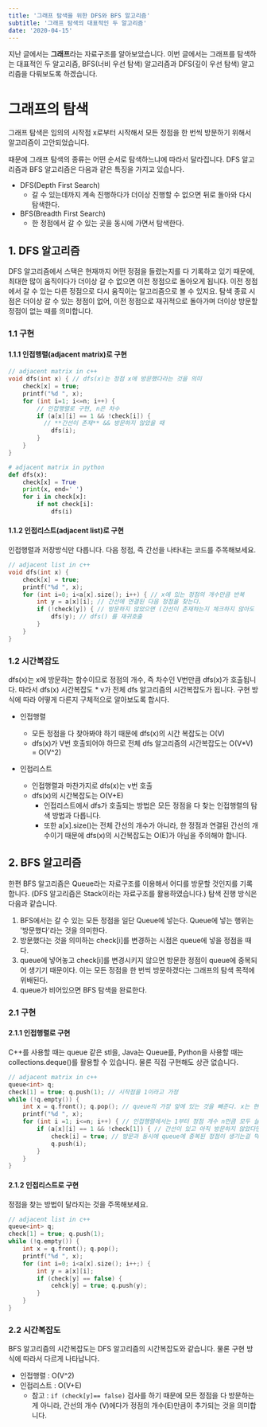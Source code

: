 ```yaml
---
title: '그래프 탐색을 위한 DFS와 BFS 알고리즘'
subtitle: '그래프 탐색의 대표적인 두 알고리즘'
date: '2020-04-15'
---
```


지난 글에서는 **그래프**라는 자료구조를 알아보았습니다. 이번 글에서는 그래프를 탐색하는 대표적인 두 알고리즘, BFS(너비 우선 탐색) 알고리즘과 DFS(깊이 우선 탐색) 알고리즘을 다뤄보도록 하겠습니다.

# 그래프의 탐색

그래프 탐색은 임의의 시작점 x로부터 시작해서 모든 정점을 한 번씩 방문하기 위해서 알고리즘이  고안되었습니다.

때문에 그래프 탐색의 종류는 어떤 순서로 탐색하느냐에 따라서 달라집니다. DFS 알고리즘과 BFS 알고리즘은 다음과 같은 특징을 가지고 있습니다.

* DFS(Depth First Search)
  * 갈 수 있는데까지 계속 진행하다가 더이상 진행할 수 없으면 뒤로 돌아와 다시 탐색한다.
* BFS(Breadth First Search)
  * 한 정점에서 갈 수 있는 곳을 동시에 가면서 탐색한다.

## 1. DFS 알고리즘

DFS 알고리즘에서 스택은 현재까지 어떤 정점을 들렸는지를 다 기록하고 있기 때문에, 최대한 많이 움직이다가 더이상 갈 수 없으면 이전 정점으로 돌아오게 됩니다. 이전 정점에서 갈 수 있는 다른 정점으로 다시 움직이는 알고리즘으로 볼 수 있지요.
탐색 종료 시점은 더이상 갈 수 있는 정점이 없어,  이전 정점으로 재귀적으로 돌아가며 더이상 방문할 정점이 없는 때를 의미합니다.

### 1.1 구현

#### 1.1.1 인접행렬(adjacent matrix)로 구현

```c++
// adjacent matrix in c++
void dfs(int x) { // dfs(x)는 정점 x에 방문했다라는 것을 의미
    check[x] = true;
    printf("%d ", x);
    for (int i=1; i<=n; i++) {
        // 인접행렬로 구현, n은 차수
        if (a[x][i] == 1 && !check[i]) {
          // **간선이 존재** && 방문하지 않았을 때
            dfs(i);
        }
    }
}
```

```python
# adjacent matrix in python
def dfs(x):
    check[x] = True
    print(x, end=' ')
    for i in check[x]:
        if not check[i]:
            dfs(i)
```

#### 1.1.2 인접리스트(adjacent list)로 구현

인접행렬과 저장방식만 다릅니다. 다음 정점, 즉 간선을 나타내는 코드를 주목해보세요.

```c++
// adjacent list in c++
void dfs(int x) {
    check[x] = true;
    printf("%d ", x);
    for (int i=0; i<a[x].size(); i++) { // x에 있는 정점의 개수만큼 반복
        int y = a[x][i]; // 간선에 연결된 다음 정점을 찾는다.
        if (!check[y]) { // 방문하지 않았으면 (간선이 존재하는지 체크하지 않아도 됨)
            dfs(y); // dfs() 를 재귀호출
        }
    }
}
```

### 1.2 시간복잡도

dfs(x)는 x에 방문하는 함수이므로 정점의 개수, 즉 차수인 V번만큼 dfs(x)가 호출됩니다.
따라서 dfs(x) 시간복잡도 * v가 전체 dfs 알고리즘의 시간복잡도가 됩니다. 구현 방식에 따라 어떻게 다른지 구체적으로 알아보도록 합시다.

* 인접행렬
  * 모든 정점을 다 찾아봐야 하기 때문에 dfs(x)의 시간 복잡도는 O(V)
  * dfs(x)가 V번 호출되어야 하므로 전체 dfs 알고리즘의 시간복잡도는 O(V*V) = O(V^2)

* 인접리스트
  * 인접행렬과 마찬가지로 dfs(x)는 v번 호출
  * dfs(x)의 시간복잡도는 O(V+E)
    * 인접리스트에서 dfs가 호출되는 방법은 모든 정점을 다 찾는 인접행렬의 탐색 방법과 다릅니다.
    * 또한 a[x].size()는 전체 간선의 개수가 아니라, 한 정점과 연결된 간선의 개수이기 때문에 dfs(x)의 시간복잡도는 O(E)가 아님을 주의해야 합니다.

## 2. BFS 알고리즘

한편 BFS 알고리즘은 Queue라는 자료구조를 이용해서 어디를 방문할 것인지를 기록합니다. (DFS 알고리즘은 Stack이라는 자료구조를 활용하였습니다.)
탐색 진행 방식은 다음과 같습니다.

1. BFS에서는 갈 수 있는 모든 정점을 일단 Queue에 넣는다. Queue에 넣는 행위는 '방문했다'라는 것을 의미한다.
2. 방문했다는 것을 의미하는 check[i]를 변경하는 시점은 queue에 넣을 정점을 때다.
3. queue에 넣어놓고 check[i]를 변경시키지 않으면 방문한 정점이 queue에 중복되어 생기기 때문이다. 이는 모든 정점을 한 번씩 방문하겠다는 그래프의 탐색 목적에 위배된다.  
4. queue가 비어있으면 BFS 탐색을 완료한다.

### 2.1 구현

#### 2.1.1 인접행렬로 구현

C++를 사용할 때는 queue<int> 같은 stl을, Java는 Queue<Integer>를, Python을 사용할 때는 collections.deque()를 활용할 수 있습니다. 물론 직접 구현해도 상관 없습니다.

```c++
// adjacent matrix in c++
queue<int> q;
check[1] = true; q.push(1); // 시작점을 1이라고 가정
while (!q.empty()) {
    int x = q.front(); q.pop(); // queue의 가장 앞에 있는 것을 빼준다. x는 현재 내가 방문하고 있는 정점을 의미한다.
    printf("%d ", x);
    for (int i =1; i<=n; i++) { // 인접행렬에서는 1부터 정점 개수 n만큼 모두 살펴보아야 한다.
        if (a[x][i] == 1 && !check[1]) { // 간선이 있고 아직 방문하지 않았다면,
            check[i] = true; // 방문과 동시에 queue에 중복된 정점이 생기는걸 막기 위해 check배열을 갱신한다.
            q.push(i);
        }
    }
}
```

#### 2.1.2 인접리스트로 구현

정점을 찾는 방법이 달라지는 것을 주목해보세요.

```c++
// adjacent list in c++
queue<int> q;
check[1] = true; q.push(1);
while (!q.empty()) {
    int x = q.front(); q.pop();
    printf("%d ", x);
    for (int i=0; i<a[x].size(); i++;) {
        int y = a[x][i];
        if (check[y] == false) {
            cehck[y] = true; q.push(y);
        }
    }
}
```

### 2.2 시간복잡도

BFS 알고리즘의 시간복잡도는 DFS 알고리즘의 시간복잡도와 같습니다. 물론 구현 방식에 따라서 다르게 나타납니다.

* 인접행렬 : O(V^2)
* 인접리스트 : O(V+E)
  * 참고 : `if (check[y]== false)` 검사를 하기 때문에 모든 정점을 다 방문하는게 아니라, 간선의 개수 (V)에다가 정점의 개수(E)만큼이 추가되는 것을 의미합니다.
